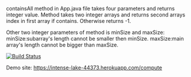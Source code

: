 containsAll method in App.java file takes four parameters and returns integer value.
Method takes two integer arrays and returns second arrays index in first array if contains.
Otherwise returns -1.

Other two integer parameters of method is minSize and maxSize:
minSize:subarray's length cannot be smaller then minSize.
maxSize:main array's length cannot be bigger than maxSize.

[![Build Status](https://travis-ci.org/nuyageva/myDemoApp.svg?branch=master)](https://travis-ci.org/nuyageva/myDemoApp)

Demo site: https://intense-lake-44373.herokuapp.com/compute
